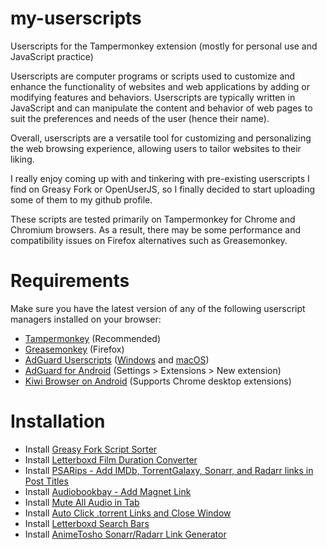 # my-userscripts
Userscripts for the Tampermonkey extension (mostly for personal use and JavaScript practice)
 
Userscripts are computer programs or scripts used to customize and enhance the functionality of websites and web applications by adding or modifying features and behaviors. Userscripts are typically written in JavaScript and can manipulate the content and behavior of web pages to suit the preferences and needs of the user (hence their name).
 
Overall, userscripts are a versatile tool for customizing and personalizing the web browsing experience, allowing users to tailor websites to their liking.
 
I really enjoy coming up with and tinkering with pre-existing userscripts I find on Greasy Fork or OpenUserJS, so I finally decided to start uploading some of them to my github profile.
 
These scripts are tested primarily on Tampermonkey for Chrome and Chromium browsers. As a result, there may be some performance and compatibility issues on Firefox alternatives such as Greasemonkey.
 
# Requirements
Make sure you have the latest version of any of the following userscript managers installed on your browser:
- [Tampermonkey](https://chrome.google.com/webstore/detail/tampermonkey/dhdgffkkebhmkfjojejmpbldmpobfkfo/)  (Recommended)
- [Greasemonkey](https://addons.mozilla.org/en-US/firefox/addon/greasemonkey/) (Firefox)
- [AdGuard Userscripts](https://kb.adguard.com/en/general/userscripts) ([Windows](https://kb.adguard.com/en/windows/features/extensions) and [macOS](https://kb.adguard.com/en/macos/features/extensions))
- [AdGuard for Android](https://adguard.com/en/adguard-android/overview.html) (Settings > Extensions > New extension)
- [Kiwi Browser on Android](https://play.google.com/store/apps/details?id=com.kiwibrowser.browser) (Supports Chrome desktop extensions)


# Installation
* Install [Greasy Fork Script Sorter](https://github.com/emukus/my-userscripts/raw/main/Greasy-Fork/Script-Sorter.user.js)
* Install [Letterboxd Film Duration Converter](https://github.com/emukus/my-userscripts/raw/main/Letterboxd/Film-Duration-Converter.user.js)
* Install [PSARips - Add IMDb, TorrentGalaxy, Sonarr, and Radarr links in Post Titles](https://github.com/emukus/my-userscripts/raw/main/PSA/Add-IMDb-TorrentGalaxy-Sonarr%2C%20and%20Radarr-links-in-Post-Titles.user.js)
* Install [Audiobookbay - Add Magnet Link](https://github.com/emukus/my-userscripts/raw/main/Audiobookbay-Add-Magnet.user.js)
* Install [Mute All Audio in Tab](https://github.com/emukus/my-userscripts/raw/main/Mute-All-Audio-in-Tab-Shortcut.user.js)
* Install [Auto Click .torrent Links and Close Window](https://github.com/emukus/my-userscripts/raw/main/Auto-Click-torrent-Links-and-Close-Window.user.js)
* Install [Letterboxd Search Bars](https://github.com/emukus/my-userscripts/raw/main/Letterboxd/Search-Bars.user.js)
* Install [AnimeTosho Sonarr/Radarr Link Generator](https://github.com/emukus/my-userscripts/raw/main/AnimeTosho/Sonarr-Radarr-Link-Generator.user.js)
